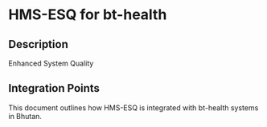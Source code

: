# HMS-ESQ for bt-health

## Description

Enhanced System Quality

## Integration Points

This document outlines how HMS-ESQ is integrated with bt-health systems in Bhutan.
